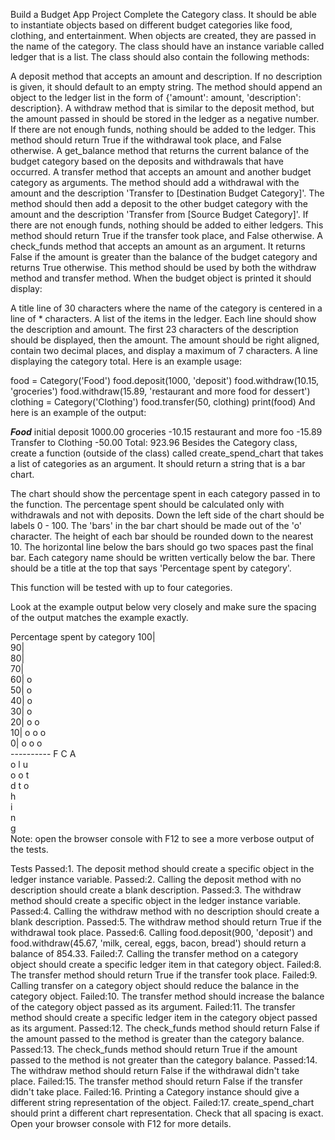 Build a Budget App Project
Complete the Category class. It should be able to instantiate objects based on different budget categories like food, clothing, and entertainment. When objects are created, they are passed in the name of the category. The class should have an instance variable called ledger that is a list. The class should also contain the following methods:

A deposit method that accepts an amount and description. If no description is given, it should default to an empty string. The method should append an object to the ledger list in the form of {'amount': amount, 'description': description}.
A withdraw method that is similar to the deposit method, but the amount passed in should be stored in the ledger as a negative number. If there are not enough funds, nothing should be added to the ledger. This method should return True if the withdrawal took place, and False otherwise.
A get_balance method that returns the current balance of the budget category based on the deposits and withdrawals that have occurred.
A transfer method that accepts an amount and another budget category as arguments. The method should add a withdrawal with the amount and the description 'Transfer to [Destination Budget Category]'. The method should then add a deposit to the other budget category with the amount and the description 'Transfer from [Source Budget Category]'. If there are not enough funds, nothing should be added to either ledgers. This method should return True if the transfer took place, and False otherwise.
A check_funds method that accepts an amount as an argument. It returns False if the amount is greater than the balance of the budget category and returns True otherwise. This method should be used by both the withdraw method and transfer method.
When the budget object is printed it should display:

A title line of 30 characters where the name of the category is centered in a line of * characters.
A list of the items in the ledger. Each line should show the description and amount. The first 23 characters of the description should be displayed, then the amount. The amount should be right aligned, contain two decimal places, and display a maximum of 7 characters.
A line displaying the category total.
Here is an example usage:

food = Category('Food')
food.deposit(1000, 'deposit')
food.withdraw(10.15, 'groceries')
food.withdraw(15.89, 'restaurant and more food for dessert')
clothing = Category('Clothing')
food.transfer(50, clothing)
print(food)
And here is an example of the output:

*************Food*************
initial deposit        1000.00
groceries               -10.15
restaurant and more foo -15.89
Transfer to Clothing    -50.00
Total: 923.96
Besides the Category class, create a function (outside of the class) called create_spend_chart that takes a list of categories as an argument. It should return a string that is a bar chart.

The chart should show the percentage spent in each category passed in to the function. The percentage spent should be calculated only with withdrawals and not with deposits. Down the left side of the chart should be labels 0 - 100. The 'bars' in the bar chart should be made out of the 'o' character. The height of each bar should be rounded down to the nearest 10. The horizontal line below the bars should go two spaces past the final bar. Each category name should be written vertically below the bar. There should be a title at the top that says 'Percentage spent by category'.

This function will be tested with up to four categories.

Look at the example output below very closely and make sure the spacing of the output matches the example exactly.

Percentage spent by category
100|          
 90|          
 80|          
 70|          
 60| o        
 50| o        
 40| o        
 30| o        
 20| o  o     
 10| o  o  o  
  0| o  o  o  
    ----------
     F  C  A  
     o  l  u  
     o  o  t  
     d  t  o  
        h     
        i     
        n     
        g     
Note: open the browser console with F12 to see a more verbose output of the tests.


Tests
Passed:1. The deposit method should create a specific object in the ledger instance variable.
Passed:2. Calling the deposit method with no description should create a blank description.
Passed:3. The withdraw method should create a specific object in the ledger instance variable.
Passed:4. Calling the withdraw method with no description should create a blank description.
Passed:5. The withdraw method should return True if the withdrawal took place.
Passed:6. Calling food.deposit(900, 'deposit') and food.withdraw(45.67, 'milk, cereal, eggs, bacon, bread') should return a balance of 854.33.
Failed:7. Calling the transfer method on a category object should create a specific ledger item in that category object.
Failed:8. The transfer method should return True if the transfer took place.
Failed:9. Calling transfer on a category object should reduce the balance in the category object.
Failed:10. The transfer method should increase the balance of the category object passed as its argument.
Failed:11. The transfer method should create a specific ledger item in the category object passed as its argument.
Passed:12. The check_funds method should return False if the amount passed to the method is greater than the category balance.
Passed:13. The check_funds method should return True if the amount passed to the method is not greater than the category balance.
Passed:14. The withdraw method should return False if the withdrawal didn't take place.
Failed:15. The transfer method should return False if the transfer didn't take place.
Failed:16. Printing a Category instance should give a different string representation of the object.
Failed:17. create_spend_chart should print a different chart representation. Check that all spacing is exact. Open your browser console with F12 for more details.